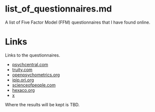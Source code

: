 
# list_of_questionnaires.md

A list of Five Factor Model (FFM) questionnaires that I have found online.

# Links

Links to the questionnaires.

- [psychcentral.com](https://psychcentral.com/personality-test/start.php)
- [truity.com](https://www.truity.com/test/big-five-personality-test)
- [openpsychometrics.org](https://openpsychometrics.org/tests/IPIP-BFFM/1.php)
- [ipip.ori.org](https://ipip.ori.org/New_IPIP-50-item-scale.htm)
- [scienceofpeople.com](https://www.scienceofpeople.com/personality/#personality-test)
- [hexaco.org](http://hexaco.org/hexaco-online)
- [x](https://x)

Where the results will be kept is TBD.
